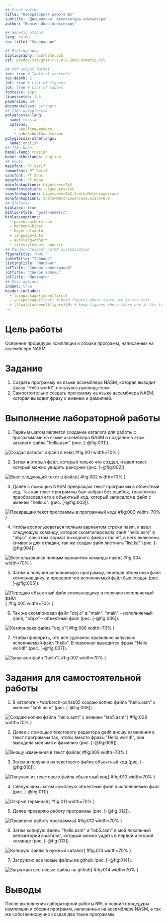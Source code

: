 ```yaml
---
## Front matter
title: "Лабораторная работа №5"
subtitle: "Дисциплина: Архитектура компьютера"
author: "Волгин Иван Алексеевич"

## Generic otions
lang: ru-RU
toc-title: "Содержание"

## Bibliography
bibliography: bib/cite.bib
csl: pandoc/csl/gost-r-7-0-5-2008-numeric.csl

## Pdf output format
toc: true # Table of contents
toc-depth: 2
lof: true # List of figures
lot: true # List of tables
fontsize: 12pt
linestretch: 1.5
papersize: a4
documentclass: scrreprt
## I18n polyglossia
polyglossia-lang:
  name: russian
  options:
	- spelling=modern
	- babelshorthands=true
polyglossia-otherlangs:
  name: english
## I18n babel
babel-lang: russian
babel-otherlangs: english
## Fonts
mainfont: PT Serif
romanfont: PT Serif
sansfont: PT Sans
monofont: PT Mono
mainfontoptions: Ligatures=TeX
romanfontoptions: Ligatures=TeX
sansfontoptions: Ligatures=TeX,Scale=MatchLowercase
monofontoptions: Scale=MatchLowercase,Scale=0.9
## Biblatex
biblatex: true
biblio-style: "gost-numeric"
biblatexoptions:
  - parentracker=true
  - backend=biber
  - hyperref=auto
  - language=auto
  - autolang=other*
  - citestyle=gost-numeric
## Pandoc-crossref LaTeX customization
figureTitle: "Рис."
tableTitle: "Таблица"
listingTitle: "Листинг"
lofTitle: "Список иллюстраций"
lotTitle: "Список таблиц"
lolTitle: "Листинги"
## Misc options
indent: true
header-includes:
  - \usepackage{indentfirst}
  - \usepackage{float} # keep figures where there are in the text
  - \floatplacement{figure}{H} # keep figures where there are in the text
---
```


# Цель работы

Освоение процедуры компляции и сборки программ, написанных на ассемблере NASM

# Задание

1. Создать программу на языке ассемблера NASM, которая выводит фразу "Hello world", пользуясь руководством.
2. Самостоятельно создать программу на языке ассемблера NASM, которая выводит фразу с именем и фамилией.

# Выполнение лабораторной работы

1. Первым шагом является создание каталога для работы с программами на языке ассемблера NASM и создание в этом каталоге файла "hello.asm" (рис. [-@fig:001]).

![Создал каталог и файл в нем](image/1.jpg){ #fig:001 width=70% }

2. Затем я открыл файл, который только что создал, и ввел текст, который можно увидеть раисунке (рис. [-@fig:002]).

![Ввел следующий текст в файле](image/2.jpg){ #fig:002 width=70% }

3. Далее с помощью NASM превращаю текст программы в объектный код. Так как текст программы был набран без ошибок, транслятор преобразовал его в объектный код, который записался в файл с именем "hello.o". (рис. [-@fig:003]).

![Превращаю текст программы в програмный код](image/3.jpg){ #fig:003 width=70% }

4. Чтобы воспользоваться полным вариантом строки nasm, я ввел следующую команду, которая скомпилировала файл "hello.asm" в "obj.o", при этом формат выходного файла стал elf, в него включены символы для отладки, так же создан файл листинга "list.lst" (рис. [-@fig:004])

![Воспользовался полным вариантом команды nasm](image/4.jpg){ #fig:004 width=70% }

5. Затем я получил исполняемую программу, передав объектный файл компановщику, и проверил что исполняемый файл был создан (рис. [-@fig:005]).

![Передаю объектный файл компановщику и получаю исполняемый файл](image/5.jpg){ #fig:005 width=70% }

6. Так же скомпоновал файл "obj.o" в "main". "main" - исполняемый файл, "obj.o"  - объектный файл (рис. [-@fig:006]).

![Компоновка файла "obj.o"](image/6.jpg){ #fig:006 width=70% }

7. Чтобы проверить, что все сделанно правильно запускаю исполняемый файл "hello". В терминал выводится фраза "Hello world!" (рис. [-@fig:007]).

![Запускаю файл "hello"](image/7.jpg){ #fig:007 width=70% }

# Задания для самостоятельной работы

1. В каталоге ~/workarch-pc/lab05 создаю копию файла "hello.asm" с именем "lab5.asm" (рис. [-@fig:008]).

![Создаю копию файла "hello.asm" с именем "lab5.asm"](image/8.jpg){ #fig:008 width=70% }

2. Далее с помощью текстового редактора gedit вношу изменения в текст программы так, чтобы вместо фразы "Hello world!", она выводила мое имя и фамилию (рис. [-@fig:009]).

![Вношу изменения в текст файла](image/9.jpg){ #fig:009 width=70% }

3. Затем я получаю из текстового файла объектный код (рис. [-@fig:010]).

![Получаю из текстового файла объектный код](image/10.jpg){ #fig:010 width=70% }

4. Следующим шагом компаную объектный файл в исполняемый файл (рис. [-@fig:011]).

![Открыл терминал](image/11.jpg){ #fig:011 width=70% }

5. Далее проверяю работу программы (рис. [-@fig:012]).

![Проверяю работу программы](image/12.jpg){ #fig:012 width=70% }

6. Затем копирую файлы "hello.asm" и "lab5.asm" в мой локальный репозиторий в каталог, который можно уидеть в первой и второй команде (рис. [-@fig:013]).

![Копирую файлы в нужный каталог](image/13.jpg){ #fig:013 width=70% }

7. Загружаю все новые файлы на github (рис. [-@fig:014]).

![Загружаю все новые файлы на github](image/14.jpg){ #fig:014 width=70% }

# Выводы

После выполнения лабораторной работы №5, я освоил процедуры компляции и сборки программ, написанных на ассемблере NASM, а так же собственноручно создал две такие программы.

